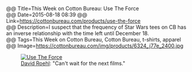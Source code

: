 @@ Title=This Week on Cotton Bureau: Use The Force  
@@ Date=2015-08-18 08:39
@@ Link=https://cottonbureau.com/products/use-the-force  
@@ Description=I suspect that the frequency of Star Wars tees on CB has an inverse relationship with the time left until December 18.  
@@ Tags=This Week on Cotton Bureau, Cotton Bureau, t-shirts, apparel  
@@ Image=https://cottonbureau.com/img/products/6324_j77e_2400.jpg  

<figure>
	<a class="nohover" href="https://cottonbureau.com/products/use-the-force">
		<img src="http://d.pr/i/jwWN+" alt="Use The Force">
	</a>
	<figcaption><a href="http://davidroehldesign.com/">David Roehl</a>: "Can't wait for the next films."</figcaption>
</figure>